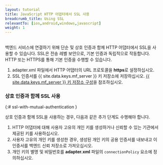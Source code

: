 ```yaml
---
layout: tutorial
title: JavaScript HTTP 어댑터에서 SSL 사용
breadcrumb_title: Using SSL
relevantTo: [ios,android,windows,javascript]
weight: 1
---
```

<!-- NLS_CHARSET=UTF-8 -->
<br/>
백엔드 서비스에 연결하기 위해 단순 및 상호 인증과 함께 HTTP 어댑터에서 SSL을 사용할 수 있습니다.  
SSL은 전송 레벨 보안으로, 기본 인증과 독립적으로 작동합니다. HTTP 또는 HTTPS를 통해 기본 인증을 수행할 수 있습니다.

1. adapter.xml 파일에서 HTTP 어댑터의 URL 프로토콜을 <b>https</b>로 설정하십시오.
2. SSL 인증서를 {{ site.data.keys.mf_server }} 키 저장소에 저장하십시오. [{{ site.data.keys.mf_server }} 키 저장소 구성](../../../../authentication-and-security/configuring-the-mobilefirst-server-keystore/)을 참조하십시오.

### 상호 인증과 함께 SSL 사용
{:# ssl-with-mutual-authentication }

상호 인증과 함께 SSL을 사용하는 경우, 다음과 같은 추가 단계도 수행해야 합니다.

1. HTTP 어댑터에 대해 사용자 고유의 개인 키를 생성하거나 신뢰할 수 있는 기관에서 제공된 키를 사용하십시오.
2. 사용자 고유의 개인 키를 생성한 경우, 생성된 개인 키의 공용 인증서를 내보내고 이 인증서를 백엔드 신뢰 저장소로 가져오십시오.
3. 개인 키의 별명 및 비밀번호를 **adapter.xml** 파일의 `connectionPolicy` 요소에 정의하십시오. 
